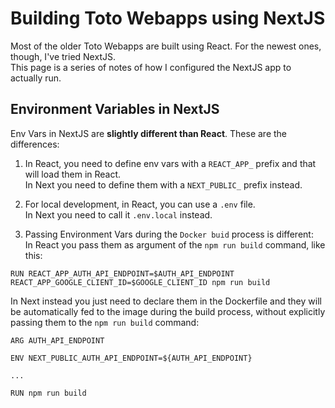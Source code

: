 # Building Toto Webapps using NextJS

Most of the older Toto Webapps are built using React. For the newest ones, though, I've tried NextJS. <br>
This page is a series of notes of how I configured the NextJS app to actually run.

## Environment Variables in NextJS
Env Vars in NextJS are **slightly different than React**. These are the differences: 

1. In React, you need to define env vars with a `REACT_APP_` prefix and that will load them in React. <br>
In Next you need to define them with a `NEXT_PUBLIC_` prefix instead. 

2. For local development, in React, you can use a `.env` file. <br>
In Next you need to call it `.env.local` instead. 

3. Passing Environment Vars during the `Docker buid` process is different:<br>
In React you pass them as argument of the `npm run build` command, like this: 
```
RUN REACT_APP_AUTH_API_ENDPOINT=$AUTH_API_ENDPOINT REACT_APP_GOOGLE_CLIENT_ID=$GOOGLE_CLIENT_ID npm run build
```
In Next instead you just need to declare them in the Dockerfile and they will be automatically fed to the image during the build process, without explicitly passing them to the `npm run build` command: 
```
ARG AUTH_API_ENDPOINT

ENV NEXT_PUBLIC_AUTH_API_ENDPOINT=${AUTH_API_ENDPOINT}

... 

RUN npm run build
```